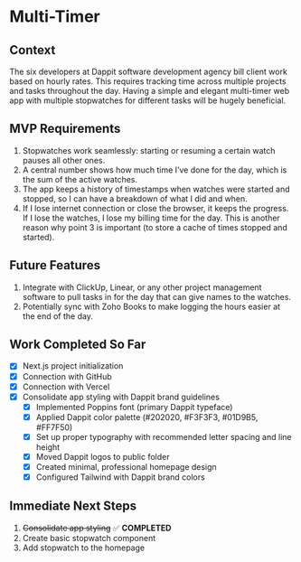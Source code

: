# Multi-Timer

## Context

The six developers at Dappit software development agency bill client work based on hourly rates. This requires tracking time across multiple projects and tasks throughout the day. Having a simple and elegant multi-timer web app with multiple stopwatches for different tasks will be hugely beneficial.

## MVP Requirements

1. Stopwatches work seamlessly: starting or resuming a certain watch pauses all other ones.
2. A central number shows how much time I’ve done for the day, which is the sum of the active watches.
3. The app keeps a history of timestamps when watches were started and stopped, so I can have a breakdown of what I did and when.
4. If I lose internet connection or close the browser, it keeps the progress. If I lose the watches, I lose my billing time for the day. This is another reason why point 3 is important (to store a cache of times stopped and started).

## Future Features

1. Integrate with ClickUp, Linear, or any other project management software to pull tasks in for the day that can give names to the watches.
2. Potentially sync with Zoho Books to make logging the hours easier at the end of the day.

## Work Completed So Far

- [x] Next.js project initialization
- [x] Connection with GitHub
- [x] Connection with Vercel
- [x] Consolidate app styling with Dappit brand guidelines
  - [x] Implemented Poppins font (primary Dappit typeface)
  - [x] Applied Dappit color palette (#202020, #F3F3F3, #01D9B5, #FF7F50)
  - [x] Set up proper typography with recommended letter spacing and line height
  - [x] Moved Dappit logos to public folder
  - [x] Created minimal, professional homepage design
  - [x] Configured Tailwind with Dappit brand colors

## Immediate Next Steps

1. ~~Consolidate app styling~~ ✅ **COMPLETED**
2. Create basic stopwatch component
3. Add stopwatch to the homepage